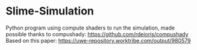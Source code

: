# Slime-Simulation

Python program using compute shaders to run the simulation, made possible thanks to compushady: https://github.com/rdeioris/compushady
Based on this paper: https://uwe-repository.worktribe.com/output/980579
